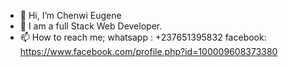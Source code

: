 - 👋 Hi, I’m Chenwi Eugene
- 🌱 I am a full Stack Web Developer.
- 📫 How to reach me; 
whatsapp : +237651395832 
facebook: https://www.facebook.com/profile.php?id=100009608373380

<!---
Chenwi32/Chenwi32 is a ✨ special ✨ repository because its `README.md` (this file) appears on your GitHub profile.
You can click the Preview link to take a look at your changes.
--->
